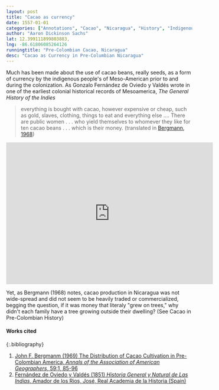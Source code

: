 ```yaml
---
layout: post
title: "Cacao as currency"
date: 1557-01-01
categories: ["Annotations", "Cacao", "Nicaragua", "History", "Indigenous", "Commerce"]
author: "Aaron Dickinson Sachs"
lat: 12.399111899803883, 
lng: -86.61806085264126
runningtitle: "Pre-Colombian Cacao, Nicaragua"
desc: "Cacao as Currency in Pre-Columbian Nicaragua"
---
```


Much has been made about the use of cacao beans, really seeds, as a form of currency by the indigenous people's of Meso-American prior to and during the colonization.  As Gonzalo Fernández de Oviedo y Valdés wrote in one of the earliest colonial historical records of Mesoamerica, *The General History of the Indies*
> everything is bought with cacao, however expensive or cheap, such as gold, slaves, clothing, things to eat and everything else .... There are public women . . . who yield themselves to whomever they like for ten cacao beans . . . which is their money.
(translated in [Bergmann, 1968](10.1111/j.1467-8306.1969.tb00659.x))
<iframe src="https://archive.org/details/gri_33125000607479/page/n49/mode/2up" width="560" height="384" frameborder="0" webkitallowfullscreen="true" mozallowfullscreen="true" allowfullscreen></iframe>

Yet, as Bergmann (1968) notes, cacao production in Nicaragua was not wide-spread and did not seem to be heavily traded or commercialized, begging the question, if it was money that literaly "grew on trees," why didn't each family have a tree growing outside their dwelling? (See Cacao in Pre-Colombian History)

#### Works cited

{:.bibliography}
1. [John F. Bergmanm (1969) The Distribution of Cacao Cultivation in Pre-Colombian America, *Annals of the Association of American Geographers*, 59:1, 85-96](10.1111/j.1467-8306.1969.tb00659.x)
2. [Fernández de Oviedo y Valdés (1851) *Historia General y Natural de Las Indias*, Amador de los Rios, José, Real Academia de la Historia (Spain)](https://archive.org/details/gri_33125000607479)